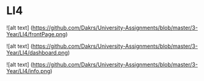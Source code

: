 # LI4

![alt text] (https://github.com/Dakrs/University-Assignments/blob/master/3-Year/LI4/frontPage.png)

![alt text] (https://github.com/Dakrs/University-Assignments/blob/master/3-Year/LI4/dashboard.png)

![alt text] (https://github.com/Dakrs/University-Assignments/blob/master/3-Year/LI4/info.png)
